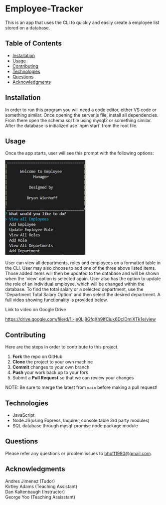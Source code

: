 # Employee-Tracker
This is an app that uses the CLI to quickly and easily create a employee list stored on a database. 

## Table of Contents
- [Installation](#Installation)
- [Usage](#Usage)
- [Contributing](#Contributing)
- [Technologies](#Technologies)
- [Questions](#Questions)
- [Acknowledgments](#Acknowledgments)

## Installation
In order to run this program you will need a code editor, either VS code or something similar. Once opening the server.js file, install all dependencies. From there open the schema.sql file using mysql2 or something similar. After the database is initialized use 'npm start' from the root file.  

## Usage 
Once the app starts, user will see this prompt with the following options:

<img src="./Images/start.PNG" alt ="start screen">
<p>
User can view all departments, roles and employees on a formatted table in the CLI. User may also choose to add one of the three above listed items. Those added items will then be updated to the database and will be shown when the 'view' option is selected again. User also has the option to update the role of an individual employee, which will be changed within the database. To find the total salary or a selected department, use the 'Department Total Salary Option' and then select the desired department. A full video showing functionality is provided below. 








Link to video on Google Drive 

https://drive.google.com/file/d/1I-je0Lj8GfqXh9IfCiuk6DcIDmiXTk1e/view


## Contributing 
Here are the steps in order to contribute to this project.
1. **Fork** the repo on GitHub
2. **Clone** the project to your own machine
3. **Commit** changes to your own branch
4. **Push** your work back up to your fork
5. Submit a **Pull Request** so that we can review your changes

NOTE: Be sure to merge the latest from `main` before making a pull request!


## Technologies
- JavaScript
- Node.JS(using Express, Inquirer, console.table 3rd party modules)
- SQL database through mysql-promise node package module 

## Questions
Please refer any questions or problem issues to bhoff1980@gmail.com.

## Acknowledgments
Andres Jimenez (Tudor) <br>
Kirtley Adams (Teaching Assistant) <br>
Dan Kaltenbaugh (Instructor)<br>
George Yoo (Teaching Assisstant)

